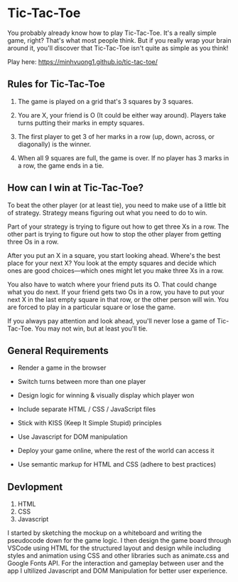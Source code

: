# Tic-Tac-Toe 

You probably already know how to play Tic-Tac-Toe. It's a really simple game, right? That's what most people think. But if you really wrap your brain around it, you'll discover that Tic-Tac-Toe isn't quite as simple as you think!

Play here: https://minhvuong1.github.io/tic-tac-toe/

## Rules for Tic-Tac-Toe
1. The game is played on a grid that's 3 squares by 3 squares.

2. You are X, your friend is O (It could be either way around). Players take turns putting their marks in empty squares.

3. The first player to get 3 of her marks in a row (up, down, across, or diagonally) is the winner.

4. When all 9 squares are full, the game is over. If no player has 3 marks in a row, the game ends in a tie.

## How can I win at Tic-Tac-Toe?
To beat the other player (or at least tie), you need to make use of a little bit of strategy. Strategy means figuring out what you need to do to win.

Part of your strategy is trying to figure out how to get three Xs in a row. The other part is trying to figure out how to stop the other player from getting three Os in a row.

After you put an X in a square, you start looking ahead. Where's the best place for your next X? You look at the empty squares and decide which ones are good choices—which ones might let you make three Xs in a row.

You also have to watch where your friend puts its O. That could change what you do next. If your friend gets two Os in a row, you have to put your next X in the last empty square in that row, or the other person will win. You are forced to play in a particular square or lose the game.

If you always pay attention and look ahead, you'll never lose a game of Tic-Tac-Toe. You may not win, but at least you'll tie.

## General Requirements
- Render a game in the browser

- Switch turns between more than one player

- Design logic for winning & visually display which player won

- Include separate HTML / CSS / JavaScript files

- Stick with KISS (Keep It Simple Stupid) principles

- Use Javascript for DOM manipulation

- Deploy your game online, where the rest of the world can access it

- Use semantic markup for HTML and CSS (adhere to best practices)

## Devlopment
1. HTML
2. CSS
3. Javascript

I started by sketching the mockup on a whiteboard and writing the pseudocode down for the game logic. I then design the game board through VSCode using HTML for the structured layout and design while including styles and animation using CSS and other libraries such as animate.css and Google Fonts API. For the interaction and gameplay between user and the app I ultilized Javascript and DOM Manipulation for better user experience.


